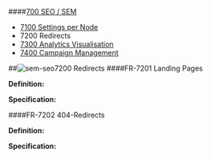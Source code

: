 ####[700 SEO / SEM](https://github.com/massiveart/sulu-docs/tree/master/system-requirements/700-seo-sem "700 SEO / SEM]")

* [7100 Settings per Node](https://github.com/massiveart/sulu-docs/tree/master/system-requirements/700-seo-sem/7100_settings.md "7100 Settings per Node")
* 7200 Redirects
* [7300 Analytics Visualisation](https://github.com/massiveart/sulu-docs/tree/master/system-requirements/700-seo-sem/7300_analytics.md "7300 Analytics Visualisation")
* [7400 Campaign Management](https://github.com/massiveart/sulu-docs/tree/master/system-requirements/700-seo-sem/7400_campaigns.md "7400 Campaign Management")

##![sem-seo](https://raw.github.com/massiveart/sulu-docs/master/system-requirements/images/seo-sem.png)7200 Redirects
####FR-7201 Landing Pages

**Definition:**

**Specification:**

####FR-7202 404-Redirects

**Definition:**

**Specification:**